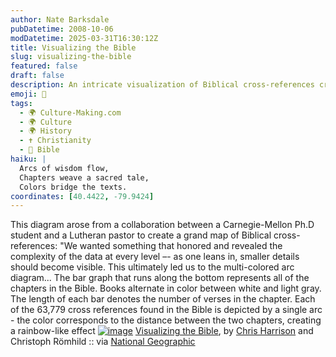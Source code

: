 ```yaml
---
author: Nate Barksdale
pubDatetime: 2008-10-06
modDatetime: 2025-03-31T16:30:12Z
title: Visualizing the Bible
slug: visualizing-the-bible
featured: false
draft: false
description: An intricate visualization of Biblical cross-references created by a Carnegie-Mellon Ph.D student and a Lutheran pastor, highlighting the complexity of the data. The multicolored arc diagram displays 63,779 connections between chapters, with a bar graph illustrating the number of verses in each chapter.
emoji: 📖
tags:
  - 🌍 Culture-Making.com
  - 🌍 Culture
  - 🌍 History
  - ✝️ Christianity
  - 📖 Bible
haiku: |
  Arcs of wisdom flow,  
  Chapters weave a sacred tale,  
  Colors bridge the texts.
coordinates: [40.4422, -79.9424]
---
```


This diagram arose from a collaboration between a Carnegie-Mellon Ph.D student and a Lutheran pastor to create a grand map of Biblical cross-references: "We wanted something that honored and revealed the complexity of the data at every level –- as one leans in, smaller details should become visible. This ultimately led us to the multi-colored arc diagram... The bar graph that runs along the bottom represents all of the chapters in the Bible. Books alternate in color between white and light gray. The length of each bar denotes the number of verses in the chapter. Each of the 63,779 cross references found in the Bible is depicted by a single arc - the color corresponds to the distance between the two chapters, creating a rainbow-like effect
[![image](http://culture-making.com/media/BibleVizArc7small.jpg)](http://news.nationalgeographic.com/news/2008/09/photogalleries/2008-best-science-photos/photo6.html)
[Visualizing the Bible](http://www.chrisharrison.net/projects/bibleviz/index.html), by [Chris Harrison](http://www.chrisharrison.net/) and Christoph Römhild :: via [National Geographic](http://news.nationalgeographic.com/news/2008/09/photogalleries/2008-best-science-photos/photo6.html)
